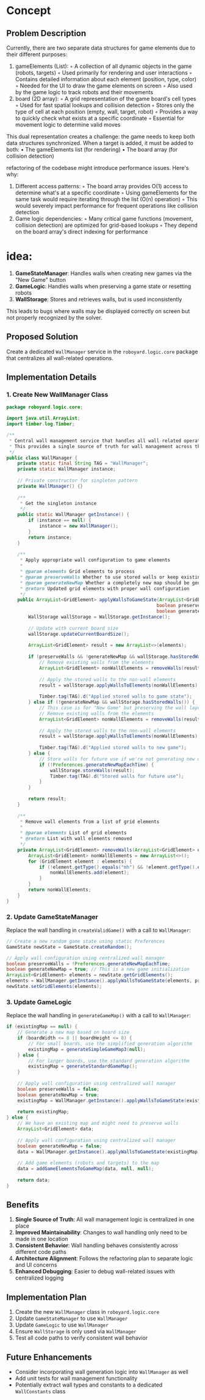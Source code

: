 # Concept

## Problem Description

Currently, there are two separate data structures for game elements due to their different purposes:
1. gameElements (List):
    ◦ A collection of all dynamic objects in the game (robots, targets)
    ◦ Used primarily for rendering and user interactions
    ◦ Contains detailed information about each element (position, type, color)
    ◦ Needed for the UI to draw the game elements on screen
    ◦ Also used by the game logic to track robots and their movements
2. board (2D array):
    ◦ A grid representation of the game board's cell types
    ◦ Used for fast spatial lookups and collision detection
    ◦ Stores only the type of cell at each position (empty, wall, target, robot)
    ◦ Provides a way to quickly check what exists at a specific coordinate
    ◦ Essential for movement logic to determine valid moves

This dual representation creates a challenge: the game needs to keep both data structures synchronized. When a target is added, it must be added to both:
    • The gameElements list (for rendering)
    • The board array (for collision detection)

refactoring of the codebase might introduce performance issues. Here's why:
1. Different access patterns:
    ◦ The board array provides O(1) access to determine what's at a specific coordinate
    ◦ Using gameElements for the same task would require iterating through the list (O(n) operation)
    ◦ This would severely impact performance for frequent operations like collision detection
2. Game logic dependencies:
    ◦ Many critical game functions (movement, collision detection) are optimized for grid-based lookups
    ◦ They depend on the board array's direct indexing for performance
    
# idea:
1. **GameStateManager**: Handles walls when creating new games via the "New Game" button
2. **GameLogic**: Handles walls when preserving a game state or resetting robots
3. **WallStorage**: Stores and retrieves walls, but is used inconsistently

This leads to bugs where walls may be displayed correctly on screen but not properly recognized by the solver.

## Proposed Solution

Create a dedicated `WallManager` service in the `roboyard.logic.core` package that centralizes all wall-related operations.

## Implementation Details

### 1. Create New WallManager Class

```java
package roboyard.logic.core;

import java.util.ArrayList;
import timber.log.Timber;

/**
 * Central wall management service that handles all wall-related operations.
 * This provides a single source of truth for wall management across the app.
 */
public class WallManager {
    private static final String TAG = "WallManager";
    private static WallManager instance;
    
    // Private constructor for singleton pattern
    private WallManager() {}
    
    /**
     * Get the singleton instance
     */
    public static WallManager getInstance() {
        if (instance == null) {
            instance = new WallManager();
        }
        return instance;
    }
    
    /**
     * Apply appropriate wall configuration to game elements
     * 
     * @param elements Grid elements to process
     * @param preserveWalls Whether to use stored walls or keep existing walls
     * @param generateNewMap Whether a completely new map should be generated
     * @return Updated grid elements with proper wall configuration
     */
    public ArrayList<GridElement> applyWallsToGameState(ArrayList<GridElement> elements, 
                                                       boolean preserveWalls,
                                                       boolean generateNewMap) {
        WallStorage wallStorage = WallStorage.getInstance();
        
        // Update with current board size
        wallStorage.updateCurrentBoardSize();
        
        ArrayList<GridElement> result = new ArrayList<>(elements);
        
        if (preserveWalls && !generateNewMap && wallStorage.hasStoredWalls()) {
            // Remove existing walls from the elements
            ArrayList<GridElement> nonWallElements = removeWalls(result);
            
            // Apply the stored walls to the non-wall elements
            result = wallStorage.applyWallsToElements(nonWallElements);
            
            Timber.tag(TAG).d("Applied stored walls to game state");
        } else if (!generateNewMap && wallStorage.hasStoredWalls()) {
            // This case is for "New Game" but preserving the wall layout
            // Remove existing walls from the elements
            ArrayList<GridElement> nonWallElements = removeWalls(result);
            
            // Apply the stored walls to the non-wall elements
            result = wallStorage.applyWallsToElements(nonWallElements);
            
            Timber.tag(TAG).d("Applied stored walls to new game");
        } else {
            // Store walls for future use if we're not generating new maps each time
            if (!Preferences.generateNewMapEachTime) {
                wallStorage.storeWalls(result);
                Timber.tag(TAG).d("Stored walls for future use");
            }
        }
        
        return result;
    }
    
    /**
     * Remove wall elements from a list of grid elements
     * 
     * @param elements List of grid elements
     * @return List with wall elements removed
     */
    private ArrayList<GridElement> removeWalls(ArrayList<GridElement> elements) {
        ArrayList<GridElement> nonWallElements = new ArrayList<>();
        for (GridElement element : elements) {
            if (!element.getType().equals("mh") && !element.getType().equals("mv")) {
                nonWallElements.add(element);
            }
        }
        return nonWallElements;
    }
}
```

### 2. Update GameStateManager

Replace the wall handling in `createValidGame()` with a call to `WallManager`:

```java
// Create a new random game state using static Preferences
GameState newState = GameState.createRandom();

// Apply wall configuration using centralized wall manager
boolean preserveWalls = !Preferences.generateNewMapEachTime;
boolean generateNewMap = true; // This is a new game initialization
ArrayList<GridElement> elements = newState.getGridElements();
elements = WallManager.getInstance().applyWallsToGameState(elements, preserveWalls, generateNewMap);
newState.setGridElements(elements);
```

### 3. Update GameLogic

Replace the wall handling in `generateGameMap()` with a call to `WallManager`:

```java
if (existingMap == null) {
    // Generate a new map based on board size
    if (boardWidth <= 8 || boardHeight <= 8) {
        // For small boards, use the simplified generation algorithm
        existingMap = generateSimpleGameMap3(null);
    } else {
        // For larger boards, use the standard generation algorithm
        existingMap = generateStandardGameMap();
    }
    
    // Apply wall configuration using centralized wall manager
    boolean preserveWalls = false;
    boolean generateNewMap = true;
    existingMap = WallManager.getInstance().applyWallsToGameState(existingMap, preserveWalls, generateNewMap);
    
    return existingMap;
} else {
    // We have an existing map and might need to preserve walls
    ArrayList<GridElement> data;
    
    // Apply wall configuration using centralized wall manager
    boolean generateNewMap = false;
    data = WallManager.getInstance().applyWallsToGameState(existingMap, preserveWalls, generateNewMap);
    
    // Add game elements (robots and targets) to the map
    data = addGameElementsToGameMap(data, null, null);
    
    return data;
}
```

## Benefits

1. **Single Source of Truth**: All wall management logic is centralized in one place
2. **Improved Maintainability**: Changes to wall handling only need to be made in one location
3. **Consistent Behavior**: Wall handling behaves consistently across different code paths
4. **Architecture Alignment**: Follows the refactoring plan to separate logic and UI concerns
5. **Enhanced Debugging**: Easier to debug wall-related issues with centralized logging

## Implementation Plan

1. Create the new `WallManager` class in `roboyard.logic.core`
2. Update `GameStateManager` to use `WallManager`
3. Update `GameLogic` to use `WallManager`
4. Ensure `WallStorage` is only used via `WallManager`
5. Test all code paths to verify consistent wall behavior

## Future Enhancements

- Consider incorporating wall generation logic into `WallManager` as well
- Add unit tests for wall management functionality
- Potentially extract wall types and constants to a dedicated `WallConstants` class
